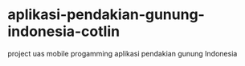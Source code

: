 # aplikasi-pendakian-gunung-indonesia-cotlin
project uas mobile progamming aplikasi pendakian gunung Indonesia
